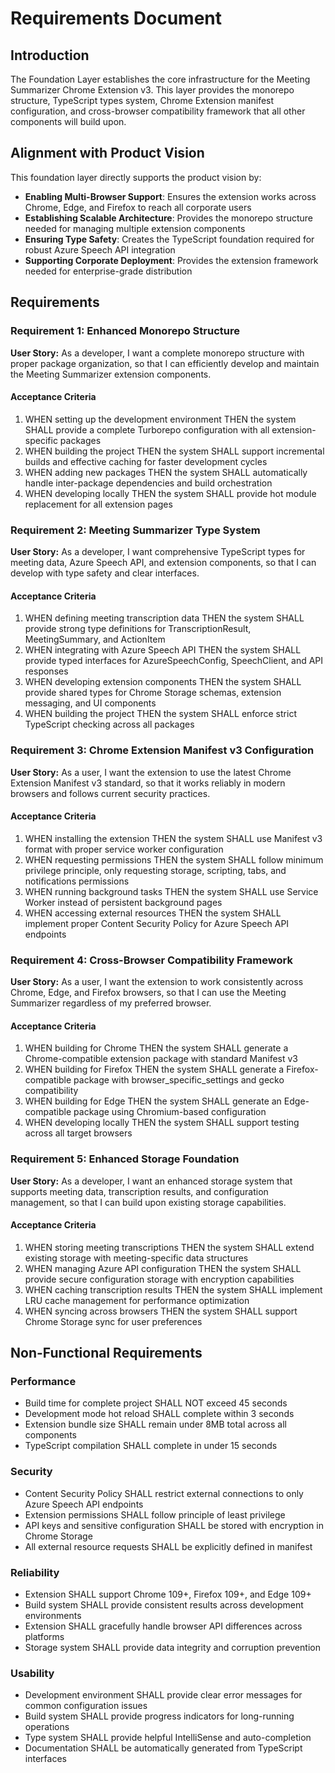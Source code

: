 # Requirements Document

## Introduction

The Foundation Layer establishes the core infrastructure for the Meeting Summarizer Chrome Extension v3. This layer provides the monorepo structure, TypeScript types system, Chrome Extension manifest configuration, and cross-browser compatibility framework that all other components will build upon.

## Alignment with Product Vision

This foundation layer directly supports the product vision by:
- **Enabling Multi-Browser Support**: Ensures the extension works across Chrome, Edge, and Firefox to reach all corporate users
- **Establishing Scalable Architecture**: Provides the monorepo structure needed for managing multiple extension components
- **Ensuring Type Safety**: Creates the TypeScript foundation required for robust Azure Speech API integration
- **Supporting Corporate Deployment**: Provides the extension framework needed for enterprise-grade distribution

## Requirements

### Requirement 1: Enhanced Monorepo Structure

**User Story:** As a developer, I want a complete monorepo structure with proper package organization, so that I can efficiently develop and maintain the Meeting Summarizer extension components.

#### Acceptance Criteria

1. WHEN setting up the development environment THEN the system SHALL provide a complete Turborepo configuration with all extension-specific packages
2. WHEN building the project THEN the system SHALL support incremental builds and effective caching for faster development cycles
3. WHEN adding new packages THEN the system SHALL automatically handle inter-package dependencies and build orchestration
4. WHEN developing locally THEN the system SHALL provide hot module replacement for all extension pages

### Requirement 2: Meeting Summarizer Type System

**User Story:** As a developer, I want comprehensive TypeScript types for meeting data, Azure Speech API, and extension components, so that I can develop with type safety and clear interfaces.

#### Acceptance Criteria

1. WHEN defining meeting transcription data THEN the system SHALL provide strong type definitions for TranscriptionResult, MeetingSummary, and ActionItem
2. WHEN integrating with Azure Speech API THEN the system SHALL provide typed interfaces for AzureSpeechConfig, SpeechClient, and API responses
3. WHEN developing extension components THEN the system SHALL provide shared types for Chrome Storage schemas, extension messaging, and UI components
4. WHEN building the project THEN the system SHALL enforce strict TypeScript checking across all packages

### Requirement 3: Chrome Extension Manifest v3 Configuration

**User Story:** As a user, I want the extension to use the latest Chrome Extension Manifest v3 standard, so that it works reliably in modern browsers and follows current security practices.

#### Acceptance Criteria

1. WHEN installing the extension THEN the system SHALL use Manifest v3 format with proper service worker configuration
2. WHEN requesting permissions THEN the system SHALL follow minimum privilege principle, only requesting storage, scripting, tabs, and notifications permissions
3. WHEN running background tasks THEN the system SHALL use Service Worker instead of persistent background pages
4. WHEN accessing external resources THEN the system SHALL implement proper Content Security Policy for Azure Speech API endpoints

### Requirement 4: Cross-Browser Compatibility Framework

**User Story:** As a user, I want the extension to work consistently across Chrome, Edge, and Firefox browsers, so that I can use the Meeting Summarizer regardless of my preferred browser.

#### Acceptance Criteria

1. WHEN building for Chrome THEN the system SHALL generate a Chrome-compatible extension package with standard Manifest v3
2. WHEN building for Firefox THEN the system SHALL generate a Firefox-compatible package with browser_specific_settings and gecko compatibility
3. WHEN building for Edge THEN the system SHALL generate an Edge-compatible package using Chromium-based configuration
4. WHEN developing locally THEN the system SHALL support testing across all target browsers

### Requirement 5: Enhanced Storage Foundation

**User Story:** As a developer, I want an enhanced storage system that supports meeting data, transcription results, and configuration management, so that I can build upon existing storage capabilities.

#### Acceptance Criteria

1. WHEN storing meeting transcriptions THEN the system SHALL extend existing storage with meeting-specific data structures
2. WHEN managing Azure API configuration THEN the system SHALL provide secure configuration storage with encryption capabilities
3. WHEN caching transcription results THEN the system SHALL implement LRU cache management for performance optimization
4. WHEN syncing across browsers THEN the system SHALL support Chrome Storage sync for user preferences

## Non-Functional Requirements

### Performance
- Build time for complete project SHALL NOT exceed 45 seconds
- Development mode hot reload SHALL complete within 3 seconds
- Extension bundle size SHALL remain under 8MB total across all components
- TypeScript compilation SHALL complete in under 15 seconds

### Security
- Content Security Policy SHALL restrict external connections to only Azure Speech API endpoints
- Extension permissions SHALL follow principle of least privilege
- API keys and sensitive configuration SHALL be stored with encryption in Chrome Storage
- All external resource requests SHALL be explicitly defined in manifest

### Reliability
- Extension SHALL support Chrome 109+, Firefox 109+, and Edge 109+
- Build system SHALL provide consistent results across development environments
- Extension SHALL gracefully handle browser API differences across platforms
- Storage system SHALL provide data integrity and corruption prevention

### Usability
- Development environment SHALL provide clear error messages for common configuration issues
- Build system SHALL provide progress indicators for long-running operations
- Type system SHALL provide helpful IntelliSense and auto-completion
- Documentation SHALL be automatically generated from TypeScript interfaces